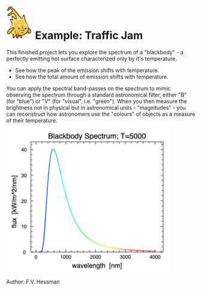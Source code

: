 # <img alt="scientific-snap-icon" src="../../images/einstein_snap.png" width="70"/> Example: Traffic Jam


This finished project lets you explore the spectrum of a "blackbody" - a perfectly emitting hot surface characterized only by it's temperature.
- See how the peak of the emission shifts with temperature.
- See how the total amount of emission shifts with temperature.

You can apply the spectral band-passes on the spectrum to mimic observing the spectrum through a standard astronomical filter, either "B" (for "blue") or "V" (for "visual", i.e. "green"). When you then measure the brightness not in physical but in astronomical units - "magnitudes" - you can reconstruct how astronomers use the "colours" of objects as a measure of their temperature.

![simulation](./simulation.png)

Author: F.V. Hessman
